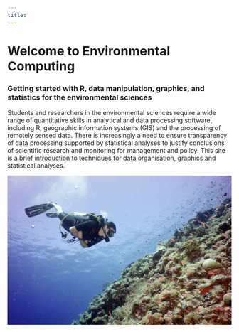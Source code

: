 ```yaml
---
title: 
---
```

# Welcome to Environmental Computing

### Getting started with R, data manipulation, graphics, and statistics for the environmental sciences

Students and researchers in the environmental sciences require a wide range of quantitative skills in analytical and data processing software, including R, geographic information systems (GIS) and the processing of remotely sensed data. There is increasingly a need to ensure transparency of data processing supported by statistical analyses to justify conclusions of scientific research and monitoring for management and policy. This site is a brief introduction to techniques for data organisation, graphics and statistical analyses.

![](Images/DSC06364.jpg)
